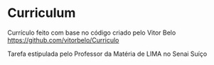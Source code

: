 # Curriculum

Currículo feito com base no código criado pelo Vitor Belo
https://github.com/vitorbelo/Curriculo

Tarefa estipulada pelo Professor da Matéria de LIMA no Senai Suíço
